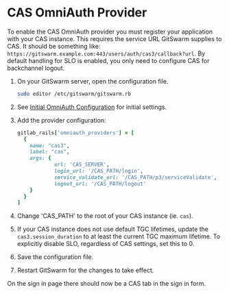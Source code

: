 # CAS OmniAuth Provider

To enable the CAS OmniAuth provider you must register your application with
your CAS instance. This requires the service URL GitSwarm supplies to CAS.
It should be something like:
`https://gitswarm.example.com:443/users/auth/cas3/callback?url`. By default
handling for SLO is enabled, you only need to configure CAS for backchannel
logout.

1.  On your GitSwarm server, open the configuration file.

    ```bash
    sudo editor /etc/gitswarm/gitswarm.rb
    ```

1.  See [Initial OmniAuth
    Configuration](omniauth.md#initial-omniauth-configuration) for initial
    settings.

1.  Add the provider configuration:

    ```ruby
    gitlab_rails['omniauth_providers'] = [
      {
        name: "cas3",
        label: "cas",
        args: {
                url: 'CAS_SERVER',
                login_url: '/CAS_PATH/login',
                service_validate_url: '/CAS_PATH/p3/serviceValidate',
                logout_url: '/CAS_PATH/logout'
        }
      }
    ]
    ```

1.  Change 'CAS_PATH' to the root of your CAS instance (ie. `cas`).

1.  If your CAS instance does not use default TGC lifetimes, update the
    `cas3.session_duration` to at least the current TGC maximum lifetime.
    To explicitly disable SLO, regardless of CAS settings, set this to 0.

1.  Save the configuration file.

1.  Restart GitSwarm for the changes to take effect.

On the sign in page there should now be a CAS tab in the sign in form.
